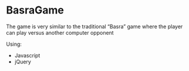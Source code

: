 # BasraGame
The game is very similar to the traditional “Basra” game where the player can play versus another computer opponent

Using:
- Javascript
- jQuery
